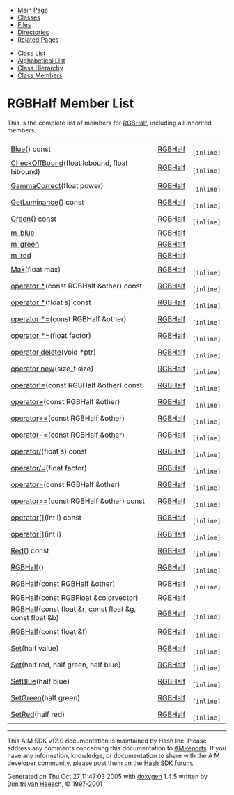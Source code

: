 <div class="tabs">

- [Main Page](index.md)
- <span id="current">[Classes](annotated.md)</span>
- [Files](files.md)
- [Directories](dirs.md)
- [Related Pages](pages.md)

</div>

<div class="tabs">

- [Class List](annotated.md)
- [Alphabetical List](classes.md)
- [Class Hierarchy](hierarchy.md)
- [Class Members](functions.md)

</div>

# RGBHalf Member List

This is the complete list of members for <a href="classRGBHalf.md" class="el">RGBHalf</a>, including all inherited members.

|  |  |  |
|----|----|----|
| <a href="classRGBHalf.md#e3b99a5fe15a4330fd055c8b157ee12f" class="el">Blue</a>() const | <a href="classRGBHalf.md" class="el">RGBHalf</a> | ` [inline]` |
| <a href="classRGBHalf.md#774af4359d10952f3403a874a91b01f7" class="el">CheckOffBound</a>(float lobound, float hibound) | <a href="classRGBHalf.md" class="el">RGBHalf</a> | ` [inline]` |
| <a href="classRGBHalf.md#a021873f9867b21b3e6ea9b95e32cba8" class="el">GammaCorrect</a>(float power) | <a href="classRGBHalf.md" class="el">RGBHalf</a> | ` [inline]` |
| <a href="classRGBHalf.md#1adeff3d89e145a11e66b2186b132972" class="el">GetLuminance</a>() const | <a href="classRGBHalf.md" class="el">RGBHalf</a> | ` [inline]` |
| <a href="classRGBHalf.md#eb4e3e708de4af84613f52d0c8067edf" class="el">Green</a>() const | <a href="classRGBHalf.md" class="el">RGBHalf</a> | ` [inline]` |
| <a href="classRGBHalf.md#0ed442c4505b643a7ce2219bdf6352b3" class="el">m_blue</a> | <a href="classRGBHalf.md" class="el">RGBHalf</a> |  |
| <a href="classRGBHalf.md#b27a27e1ceec1a227d339ddd737b2fee" class="el">m_green</a> | <a href="classRGBHalf.md" class="el">RGBHalf</a> |  |
| <a href="classRGBHalf.md#ef4364d30732a62451a3b6378027bbda" class="el">m_red</a> | <a href="classRGBHalf.md" class="el">RGBHalf</a> |  |
| <a href="classRGBHalf.md#3f8f93af3f366d214c4c1c5b3b801683" class="el">Max</a>(float max) | <a href="classRGBHalf.md" class="el">RGBHalf</a> | ` [inline]` |
| <a href="classRGBHalf.md#f65e2e617e0140de6cc7e17f1bfa912b" class="el">operator *</a>(const RGBHalf &other) const | <a href="classRGBHalf.md" class="el">RGBHalf</a> | ` [inline]` |
| <a href="classRGBHalf.md#ab251d56c3e469072bbcfe45d6ad0ac7" class="el">operator *</a>(float s) const | <a href="classRGBHalf.md" class="el">RGBHalf</a> | ` [inline]` |
| <a href="classRGBHalf.md#6584f4d395e1a5d74c16aeb039485c3a" class="el">operator *=</a>(const RGBHalf &other) | <a href="classRGBHalf.md" class="el">RGBHalf</a> | ` [inline]` |
| <a href="classRGBHalf.md#36ff113e25ff93350facfeac60cdf34b" class="el">operator *=</a>(float factor) | <a href="classRGBHalf.md" class="el">RGBHalf</a> | ` [inline]` |
| <a href="classRGBHalf.md#b2a90b0840ba0f087728d89d27353935" class="el">operator delete</a>(void \*ptr) | <a href="classRGBHalf.md" class="el">RGBHalf</a> | ` [inline]` |
| <a href="classRGBHalf.md#650118fc0cd96c1cd00cb1243c5e3358" class="el">operator new</a>(size_t size) | <a href="classRGBHalf.md" class="el">RGBHalf</a> | ` [inline]` |
| <a href="classRGBHalf.md#ac93b6385e1a314c30b4fd0feaa819c3" class="el">operator!=</a>(const RGBHalf &other) const | <a href="classRGBHalf.md" class="el">RGBHalf</a> | ` [inline]` |
| <a href="classRGBHalf.md#545b1ead29b51a0e91827b48970fad26" class="el">operator+</a>(const RGBHalf &other) | <a href="classRGBHalf.md" class="el">RGBHalf</a> | ` [inline]` |
| <a href="classRGBHalf.md#6fc7897b9fa5a8e18ea3e5c33a878e1b" class="el">operator+=</a>(const RGBHalf &other) | <a href="classRGBHalf.md" class="el">RGBHalf</a> | ` [inline]` |
| <a href="classRGBHalf.md#1360fcb727c1725e5b1e825527eb8e3e" class="el">operator-=</a>(const RGBHalf &other) | <a href="classRGBHalf.md" class="el">RGBHalf</a> | ` [inline]` |
| <a href="classRGBHalf.md#8065ae7d73190317054dd66edd2cccd3" class="el">operator/</a>(float s) const | <a href="classRGBHalf.md" class="el">RGBHalf</a> | ` [inline]` |
| <a href="classRGBHalf.md#cb95e4f907fb23bc743102e9e1be687f" class="el">operator/=</a>(float factor) | <a href="classRGBHalf.md" class="el">RGBHalf</a> | ` [inline]` |
| <a href="classRGBHalf.md#2a5423cbcfcd2e6c70ffb552433f7ffe" class="el">operator=</a>(const RGBHalf &other) | <a href="classRGBHalf.md" class="el">RGBHalf</a> | ` [inline]` |
| <a href="classRGBHalf.md#ce5136531f4af6926355b894209dcb65" class="el">operator==</a>(const RGBHalf &other) const | <a href="classRGBHalf.md" class="el">RGBHalf</a> | ` [inline]` |
| <a href="classRGBHalf.md#56bd1e633f412f07706e05b60f9eb2bc" class="el">operator[]</a>(int i) const | <a href="classRGBHalf.md" class="el">RGBHalf</a> | ` [inline]` |
| <a href="classRGBHalf.md#afa3b3be64f86f689de4bf05a470fc17" class="el">operator[]</a>(int i) | <a href="classRGBHalf.md" class="el">RGBHalf</a> | ` [inline]` |
| <a href="classRGBHalf.md#3d061051286831d4f2aebae980198b48" class="el">Red</a>() const | <a href="classRGBHalf.md" class="el">RGBHalf</a> | ` [inline]` |
| <a href="classRGBHalf.md#c4a7d9d28be1c8e7617bb3bc8a3d5ef9" class="el">RGBHalf</a>() | <a href="classRGBHalf.md" class="el">RGBHalf</a> | ` [inline]` |
| <a href="classRGBHalf.md#d796bbf3bf31263db6eec48c205ab8d5" class="el">RGBHalf</a>(const RGBHalf &other) | <a href="classRGBHalf.md" class="el">RGBHalf</a> | ` [inline]` |
| <a href="classRGBHalf.md#8ede21e4242d1ae8cb8d6aa6cbef561b" class="el">RGBHalf</a>(const RGBFloat &colorvector) | <a href="classRGBHalf.md" class="el">RGBHalf</a> |  |
| <a href="classRGBHalf.md#fc4bdf2952e6570f64a1fa77da774e6f" class="el">RGBHalf</a>(const float &r, const float &g, const float &b) | <a href="classRGBHalf.md" class="el">RGBHalf</a> | ` [inline]` |
| <a href="classRGBHalf.md#b32e6c94e2a9fc43f4def415e2fa8ba5" class="el">RGBHalf</a>(const float &f) | <a href="classRGBHalf.md" class="el">RGBHalf</a> | ` [inline]` |
| <a href="classRGBHalf.md#ea76467b46ce22fa1f35e51a162193a3" class="el">Set</a>(half value) | <a href="classRGBHalf.md" class="el">RGBHalf</a> | ` [inline]` |
| <a href="classRGBHalf.md#b1dec32353af84475be1597d67725296" class="el">Set</a>(half red, half green, half blue) | <a href="classRGBHalf.md" class="el">RGBHalf</a> | ` [inline]` |
| <a href="classRGBHalf.md#f3d69ad05054f5e8bb08f92dec5a53fe" class="el">SetBlue</a>(half blue) | <a href="classRGBHalf.md" class="el">RGBHalf</a> | ` [inline]` |
| <a href="classRGBHalf.md#5e60890aa9eec70ae51bba216d58b9be" class="el">SetGreen</a>(half green) | <a href="classRGBHalf.md" class="el">RGBHalf</a> | ` [inline]` |
| <a href="classRGBHalf.md#ca54356b02ccbf89bf74932ca615d9d3" class="el">SetRed</a>(half red) | <a href="classRGBHalf.md" class="el">RGBHalf</a> | ` [inline]` |

------------------------------------------------------------------------

<span class="small">This A:M SDK v12.0 documentation is maintained by Hash Inc. Please address any comments concerning this documentation to [AMReports](http://www.hash.com/reports). If you have any information, knowledge, or documentation to share with the A:M developer community, please post them on the [Hash SDK forum](http://www.hash.com/forums/index.php?showforum=11).</span>

Generated on Thu Oct 27 11:47:03 2005 with [<span class="image placeholder" original-image-src="doxygen.png" original-image-title="" height="45" width="100" align="middle" border="0">doxygen</span>](http://www.doxygen.org/index.html) 1.4.5 written by [Dimitri van Heesch](mailto:dimitri@stack.nl), © 1997-2001
